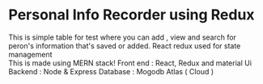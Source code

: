 <h1> Personal Info Recorder using Redux</h1>
This is simple table for test where you can add , view and search for peron's information that's saved or added. React redux used for state management<br/>
This is made using MERN stack!
Front end : React, Redux and material Ui<br/>
Backend : Node & Express
Database : Mogodb Atlas ( Cloud )
